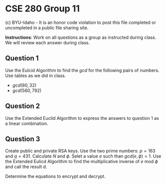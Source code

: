 # CSE 280 Group 11

(c) BYU-Idaho - It is an honor code violation to post this
file completed or uncompleted in a public file sharing site.

**Instructions**: Work on all questions as a group as instructed during class.  We will review each answer during class.

## Question 1

Use the Eulcid Algorithm to find the $gcd$ for the following pairs of numbers.  Use tables as we did in class.

* $gcd(80,32)$
* $gcd(560,792)$

## Question 2

Use the Extended Euclid Algorithm to express the answers to question 1 as a linear combination.

## Question 3

Create public and private RSA keys.  Use the two prime numbers:  $p=163$ and $q=431$.  Calculate $N$ and $\phi$.  Selet a value $e$ such than $gcd(e,\phi) = 1$.  Use the Extended Eulicd Algorithm to find the multiplicative inverse of $e \text{ mod } \phi$ and call the result $d$.

Determine the equations to encrypt and decrypt.


